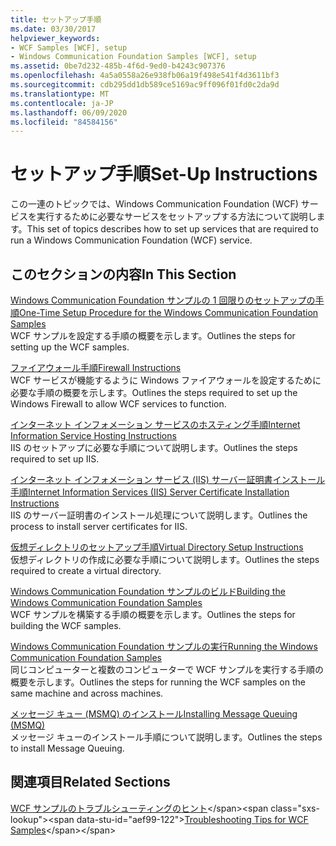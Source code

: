 ```yaml
---
title: セットアップ手順
ms.date: 03/30/2017
helpviewer_keywords:
- WCF Samples [WCF], setup
- Windows Communication Foundation Samples [WCF], setup
ms.assetid: 0be7d232-485b-4f6d-9ed0-b4243c907376
ms.openlocfilehash: 4a5a0558a26e938fb06a19f498e541f4d3611bf3
ms.sourcegitcommit: cdb295dd1db589ce5169ac9ff096f01fd0c2da9d
ms.translationtype: MT
ms.contentlocale: ja-JP
ms.lasthandoff: 06/09/2020
ms.locfileid: "84584156"
---
```

# <a name="set-up-instructions"></a><span data-ttu-id="aef99-102">セットアップ手順</span><span class="sxs-lookup"><span data-stu-id="aef99-102">Set-Up Instructions</span></span>
<span data-ttu-id="aef99-103">この一連のトピックでは、Windows Communication Foundation (WCF) サービスを実行するために必要なサービスをセットアップする方法について説明します。</span><span class="sxs-lookup"><span data-stu-id="aef99-103">This set of topics describes how to set up services that are required to run a Windows Communication Foundation (WCF) service.</span></span>  
  
## <a name="in-this-section"></a><span data-ttu-id="aef99-104">このセクションの内容</span><span class="sxs-lookup"><span data-stu-id="aef99-104">In This Section</span></span>  
 [<span data-ttu-id="aef99-105">Windows Communication Foundation サンプルの 1 回限りのセットアップの手順</span><span class="sxs-lookup"><span data-stu-id="aef99-105">One-Time Setup Procedure for the Windows Communication Foundation Samples</span></span>](one-time-setup-procedure-for-the-wcf-samples.md)  
 <span data-ttu-id="aef99-106">WCF サンプルを設定する手順の概要を示します。</span><span class="sxs-lookup"><span data-stu-id="aef99-106">Outlines the steps for setting up the WCF samples.</span></span>  
  
 [<span data-ttu-id="aef99-107">ファイアウォール手順</span><span class="sxs-lookup"><span data-stu-id="aef99-107">Firewall Instructions</span></span>](firewall-instructions.md)  
 <span data-ttu-id="aef99-108">WCF サービスが機能するように Windows ファイアウォールを設定するために必要な手順の概要を示します。</span><span class="sxs-lookup"><span data-stu-id="aef99-108">Outlines the steps required to set up the Windows Firewall to allow WCF services to function.</span></span>  
  
 [<span data-ttu-id="aef99-109">インターネット インフォメーション サービスのホスティング手順</span><span class="sxs-lookup"><span data-stu-id="aef99-109">Internet Information Service Hosting Instructions</span></span>](internet-information-service-hosting-instructions.md)  
 <span data-ttu-id="aef99-110">IIS のセットアップに必要な手順について説明します。</span><span class="sxs-lookup"><span data-stu-id="aef99-110">Outlines the steps required to set up IIS.</span></span>  
  
 [<span data-ttu-id="aef99-111">インターネット インフォメーション サービス (IIS) サーバー証明書インストール手順</span><span class="sxs-lookup"><span data-stu-id="aef99-111">Internet Information Services (IIS) Server Certificate Installation Instructions</span></span>](iis-server-certificate-installation-instructions.md)  
 <span data-ttu-id="aef99-112">IIS のサーバー証明書のインストール処理について説明します。</span><span class="sxs-lookup"><span data-stu-id="aef99-112">Outlines the process to install server certificates for IIS.</span></span>  
  
 [<span data-ttu-id="aef99-113">仮想ディレクトリのセットアップ手順</span><span class="sxs-lookup"><span data-stu-id="aef99-113">Virtual Directory Setup Instructions</span></span>](virtual-directory-setup-instructions.md)  
 <span data-ttu-id="aef99-114">仮想ディレクトリの作成に必要な手順について説明します。</span><span class="sxs-lookup"><span data-stu-id="aef99-114">Outlines the steps required to create a virtual directory.</span></span>  
  
 [<span data-ttu-id="aef99-115">Windows Communication Foundation サンプルのビルド</span><span class="sxs-lookup"><span data-stu-id="aef99-115">Building the Windows Communication Foundation Samples</span></span>](building-the-samples.md)  
 <span data-ttu-id="aef99-116">WCF サンプルを構築する手順の概要を示します。</span><span class="sxs-lookup"><span data-stu-id="aef99-116">Outlines the steps for building the WCF samples.</span></span>  
  
 [<span data-ttu-id="aef99-117">Windows Communication Foundation サンプルの実行</span><span class="sxs-lookup"><span data-stu-id="aef99-117">Running the Windows Communication Foundation Samples</span></span>](running-the-samples.md)  
 <span data-ttu-id="aef99-118">同じコンピューターと複数のコンピューターで WCF サンプルを実行する手順の概要を示します。</span><span class="sxs-lookup"><span data-stu-id="aef99-118">Outlines the steps for running the WCF samples on the same machine and across machines.</span></span>  
  
 [<span data-ttu-id="aef99-119">メッセージ キュー (MSMQ) のインストール</span><span class="sxs-lookup"><span data-stu-id="aef99-119">Installing Message Queuing (MSMQ)</span></span>](installing-message-queuing-msmq.md)  
 <span data-ttu-id="aef99-120">メッセージ キューのインストール手順について説明します。</span><span class="sxs-lookup"><span data-stu-id="aef99-120">Outlines the steps to install Message Queuing.</span></span>  
  
## <a name="related-sections"></a><span data-ttu-id="aef99-121">関連項目</span><span class="sxs-lookup"><span data-stu-id="aef99-121">Related Sections</span></span>  
 <span data-ttu-id="aef99-122">[WCF サンプルのトラブルシューティングのヒント](https://docs.microsoft.com/previous-versions/dotnet/netframework-3.5/ms751511(v=vs.90))</span><span class="sxs-lookup"><span data-stu-id="aef99-122">[Troubleshooting Tips for WCF Samples](https://docs.microsoft.com/previous-versions/dotnet/netframework-3.5/ms751511(v=vs.90))</span></span>
